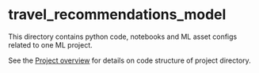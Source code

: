 # travel_recommendations_model

This directory contains python code, notebooks and ML asset configs related to one ML project.

See the [Project overview](../docs/project-overview.md) for details on code structure of project directory.